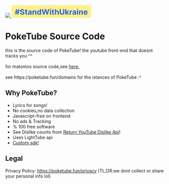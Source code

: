  
  <a href="https://poketube.fun/watch?v=dQw4w9WgXcQ">
 <img src="https://user-images.githubusercontent.com/65588168/178095991-a9c4b907-831a-456c-a648-bf3d92073104.png" > </a>
 
  <img src="https://raw.githubusercontent.com/vshymanskyy/StandWithUkraine/main/badges/StandWithUkraine.svg">

 <h1> PokeTube Source Code </h1> 
  this is the source code of PokeTube! the youtube front-end that doesnt tracks you ^^ <br> <br> for matomos source code,see <a href="https://github.com/poketube-org/poketube/tree/main/t"> here. </a>
  <br> <br> 
  see https://poketube.fun/domains for the istances of PokeTube :^
 <br>


## Why PokeTube?
- Lyrics for songs!
- No cookies,no data collection
- Javascript-free on frontend
- No ads & Tracking
- % 100 free software
- See Dislike counts from [Return YouTube Dislike Api](https://www.returnyoutubedislike.com/)!
- Uses LightTube api
- <a href="https://github.com/iamashley0/poketube/tree/main/sdk">Custom sdk!</a> 

## Legal
Privacy Policy: https://poketube.fun/privacy (TL;DR:we dont collect or share your personal info lol)
